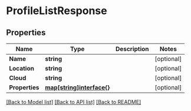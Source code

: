 # ProfileListResponse

## Properties
Name | Type | Description | Notes
------------ | ------------- | ------------- | -------------
**Name** | **string** |  | [optional] 
**Location** | **string** |  | [optional] 
**Cloud** | **string** |  | [optional] 
**Properties** | [**map[string]interface{}**](.md) |  | [optional] 

[[Back to Model list]](../README.md#documentation-for-models) [[Back to API list]](../README.md#documentation-for-api-endpoints) [[Back to README]](../README.md)


